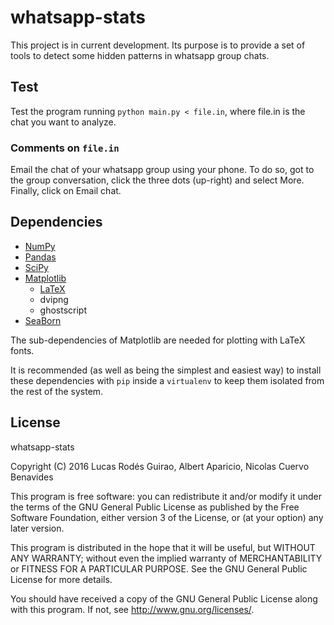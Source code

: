 # whatsapp-stats

This project is in current development. Its purpose is to provide a set of
tools to detect some hidden patterns in whatsapp group chats.

## Test

Test the program running `python main.py < file.in`, where file.in is the chat
you want to analyze.

### Comments on `file.in`

Email the chat of your whatsapp group using your phone. To do so, got to the
group conversation, click the three dots (up-right) and select More. Finally,
click on Email chat.

## Dependencies

- [NumPy](https://github.com/numpy/numpy)
- [Pandas](https://github.com/pandas-dev/pandas)
- [SciPy](http://www.scipy.org/install.html)
- [Matplotlib](http://matplotlib.org/users/installing.html)
    - [LaTeX](http://www.tug.org/)
    - dvipng
    - ghostscript
- [SeaBorn](http://seaborn.pydata.org/installing.html#installing)

The sub-dependencies of Matplotlib are needed for plotting with LaTeX fonts.

It is recommended (as well as being the simplest and easiest way) to install these dependencies with `pip` inside a `virtualenv` to keep
them isolated from the rest of the system.

## License

whatsapp-stats

Copyright (C) 2016  Lucas Rodés Guirao, Albert Aparicio, Nicolas Cuervo Benavides

This program is free software: you can redistribute it and/or modify
it under the terms of the GNU General Public License as published by
the Free Software Foundation, either version 3 of the License, or
(at your option) any later version.

This program is distributed in the hope that it will be useful,
but WITHOUT ANY WARRANTY; without even the implied warranty of
MERCHANTABILITY or FITNESS FOR A PARTICULAR PURPOSE.  See the
GNU General Public License for more details.

You should have received a copy of the GNU General Public License
along with this program.  If not, see <http://www.gnu.org/licenses/>.

